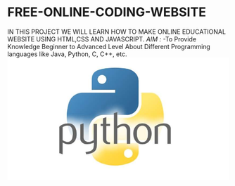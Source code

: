 # FREE-ONLINE-CODING-WEBSITE
IN THIS PROJECT WE WILL LEARN HOW TO MAKE ONLINE EDUCATIONAL WEBSITE USING HTML,CSS AND JAVASCRIPT.
*AIM :*
-To Provide Knowledge Beginner to Advanced Level About Different Programming languages like Java, Python, C, C++, etc.
<img src="python.jpg"
     alt="Markdown Monster icon"
     style="float: left; margin-right: 10px;" />
